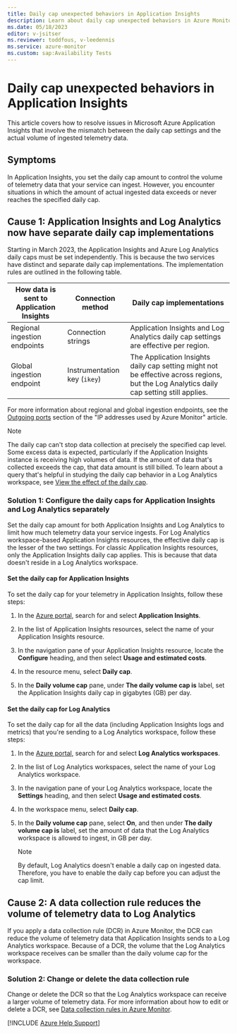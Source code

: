 ```yaml
---
title: Daily cap unexpected behaviors in Application Insights
description: Learn about daily cap unexpected behaviors in Azure Monitor Application Insights. Review why actual ingested data differs from the specified daily cap limit.
ms.date: 05/18/2023
editor: v-jsitser
ms.reviewer: toddfous, v-leedennis
ms.service: azure-monitor
ms.custom: sap:Availability Tests
---
```

# Daily cap unexpected behaviors in Application Insights

This article covers how to resolve issues in Microsoft Azure Application Insights that involve the mismatch between the daily cap settings and the actual volume of ingested telemetry data.

## Symptoms

In Application Insights, you set the daily cap amount to control the volume of telemetry data that your service can ingest. However, you encounter situations in which the amount of actual ingested data exceeds or never reaches the specified daily cap.

## Cause 1: Application Insights and Log Analytics now have separate daily cap implementations

Starting in March 2023, the Application Insights and Azure Log Analytics daily caps must be set independently. This is because the two services have distinct and separate daily cap implementations. The implementation rules are outlined in the following table.

| How data is sent to Application Insights | Connection method | Daily cap implementations |
|--|--|--|
| Regional ingestion endpoints | Connection strings | Application Insights and Log Analytics daily cap settings are effective per region. |
| Global ingestion endpoint | Instrumentation key (`ikey`) | The Application Insights daily cap setting might not be effective across regions, but the Log Analytics daily cap setting still applies. |

For more information about regional and global ingestion endpoints, see the [Outgoing ports](/azure/azure-monitor/app/ip-addresses#outgoing-ports) section of the "IP addresses used by Azure Monitor" article.

> [!NOTE]  
> The daily cap can't stop data collection at precisely the specified cap level. Some excess data is expected, particularly if the Application Insights instance is receiving high volumes of data. If the amount of data that's collected exceeds the cap, that data amount is still billed. To learn about a query that's helpful in studying the daily cap behavior in a Log Analytics workspace, see [View the effect of the daily cap](/azure/azure-monitor/logs/daily-cap#view-the-effect-of-the-daily-cap).

### Solution 1: Configure the daily caps for Application Insights and Log Analytics separately

Set the daily cap amount for both Application Insights and Log Analytics to limit how much telemetry data your service ingests. For Log Analytics workspace-based Application Insights resources, the effective daily cap is the lesser of the two settings. For classic Application Insights resources, only the Application Insights daily cap applies. This is because that data doesn't reside in a Log Analytics workspace.

#### Set the daily cap for Application Insights

To set the daily cap for your telemetry in Application Insights, follow these steps:

1. In the [Azure portal](https://portal.azure.com), search for and select **Application Insights**.

1. In the list of Application Insights resources, select the name of your Application Insights resource.

1. In the navigation pane of your Application Insights resource, locate the **Configure** heading, and then select **Usage and estimated costs**.

1. In the resource menu, select **Daily cap**.

1. In the **Daily volume cap** pane, under **The daily volume cap is** label, set the Application Insights daily cap in gigabytes (GB) per day.

#### Set the daily cap for Log Analytics

To set the daily cap for all the data (including Application Insights logs and metrics) that you're sending to a Log Analytics workspace, follow these steps:

1. In the [Azure portal](https://portal.azure.com), search for and select **Log Analytics workspaces**.

1. In the list of Log Analytics workspaces, select the name of your Log Analytics workspace.

1. In the navigation pane of your Log Analytics workspace, locate the **Settings** heading, and then select **Usage and estimated costs**.

1. In the workspace menu, select **Daily cap**.

1. In the **Daily volume cap** pane, select **On**, and then under **The daily volume cap is** label, set the amount of data that the Log Analytics workspace is allowed to ingest, in GB per day.

   > [!NOTE]  
   > By default, Log Analytics doesn't enable a daily cap on ingested data. Therefore, you have to enable the daily cap before you can adjust the cap limit.

## Cause 2: A data collection rule reduces the volume of telemetry data to Log Analytics

If you apply a data collection rule (DCR) in Azure Monitor, the DCR can reduce the volume of telemetry data that Application Insights sends to a Log Analytics workspace. Because of a DCR, the volume that the Log Analytics workspace receives can be smaller than the daily volume cap for the workspace.

### Solution 2: Change or delete the data collection rule

Change or delete the DCR so that the Log Analytics workspace can receive a larger volume of telemetry data. For more information about how to edit or delete a DCR, see [Data collection rules in Azure Monitor](/azure/azure-monitor/essentials/data-collection-rule-overview).

[!INCLUDE [Azure Help Support](../../../includes/azure-help-support.md)]
